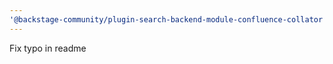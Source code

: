 ```yaml
---
'@backstage-community/plugin-search-backend-module-confluence-collator': patch
---
```


Fix typo in readme
